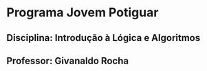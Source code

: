 # Programa Jovem Potiguar
## Disciplina: Introdução à Lógica e Algoritmos
## Professor: Givanaldo Rocha
